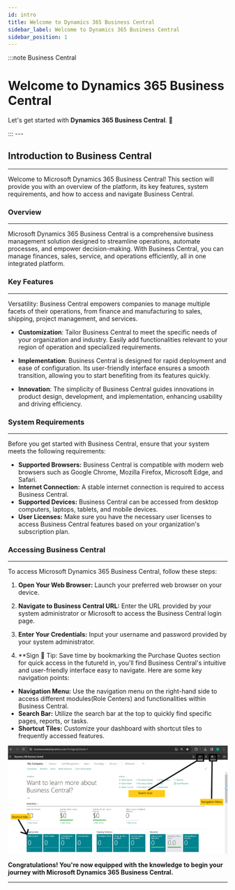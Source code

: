 ```yaml
---
id: intro
title: Welcome to Dynamics 365 Business Central
sidebar_label: Welcome to Dynamics 365 Business Central
sidebar_position: 1
---
```


:::note Business Central
<div class="container">
    <div class="custom-note">
        <h1>Welcome to Dynamics 365 Business Central</h1>
        <p>Let's get started with <strong>Dynamics 365 Business Central</strong>. 🚀</p>
    </div>
</div>
:::
---

## Introduction to Business Central
---

Welcome to Microsoft Dynamics 365 Business Central! This section will provide you with an overview of the platform, its key features, system requirements, and how to access and navigate Business Central.

### Overview
---

Microsoft Dynamics 365 Business Central is a comprehensive business management solution designed to streamline operations, automate processes, and empower decision-making. With Business Central, you can manage finances, sales, service, and operations efficiently, all in one integrated platform.

### Key Features
---

Versatility: Business Central empowers companies to manage multiple facets of their operations, from finance and manufacturing to sales, shipping, project management, and services.

- **Customization**: Tailor Business Central to meet the specific needs of your organization and industry. Easily add functionalities relevant to your region of operation and specialized requirements.

- **Implementation**: Business Central is designed for rapid deployment and ease of configuration. Its user-friendly interface ensures a smooth transition, allowing you to start benefiting from its features quickly.

- **Innovation**: The simplicity of Business Central guides innovations in product design, development, and implementation, enhancing usability and driving efficiency.

### System Requirements
---

Before you get started with Business Central, ensure that your system meets the following requirements:

- **Supported Browsers:** Business Central is compatible with modern web browsers such as Google Chrome, Mozilla Firefox, Microsoft Edge, and Safari.
- **Internet Connection:** A stable internet connection is required to access Business Central.
- **Supported Devices:** Business Central can be accessed from desktop computers, laptops, tablets, and mobile devices.
- **User Licenses:** Make sure you have the necessary user licenses to access Business Central features based on your organization's subscription plan.

### Accessing Business Central
---

To access Microsoft Dynamics 365 Business Central, follow these steps:

1. **Open Your Web Browser:** Launch your preferred web browser on your device.
   
2. **Navigate to Business Central URL:** Enter the URL provided by your system administrator or Microsoft to access the Business Central login page.

3. **Enter Your Credentials:** Input your username and password provided by your system administrator.

4. **Sign 🚀 Tip: Save time by bookmarking the Purchase Quotes section for quick access in the future!d in, you'll find Business Central's intuitive and user-friendly interface easy to navigate. Here are some key navigation points:

- **Navigation Menu:** Use the navigation menu on the right-hand side to access different modules(Role Centers) and functionalities within Business Central.
- **Search Bar:** Utilize the search bar at the top to quickly find specific pages, reports, or tasks.
- **Shortcut Tiles:** Customize your dashboard with shortcut tiles to frequently accessed features.

![alt text](../static/img/business_central.png)


**Congratulations! You're now equipped with the knowledge to begin your journey with Microsoft Dynamics 365 Business Central.**

---
